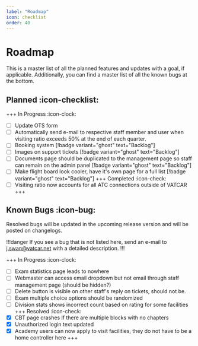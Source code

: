 ```yaml
---
label: "Roadmap"
icon: checklist
order: 40
---
```


# Roadmap

This is a master list of all the planned features and updates with a goal, if applicable. Additionally, you can find a master list of all the known bugs at the bottom.

## Planned :icon-checklist:

+++ In Progress :icon-clock:
- [ ] Update OTS form
- [ ] Automatically send e-mail to respective staff member and user when visiting ratio exceeds 50% at the end of each quarter.
- [ ] Booking system [!badge variant="ghost" text="Backlog"]
- [ ] Images on support tickets [!badge variant="ghost" text="Backlog"]
- [ ] Documents page should be duplicated to the management page so staff can remain on the admin panel [!badge variant="ghost" text="Backlog"]
- [ ] Make flight board look cooler, have it's own page for a full list [!badge variant="ghost" text="Backlog"]
+++ Completed :icon-check:
- [ ] Visiting ratio now accounts for all ATC connections outside of VATCAR
+++

## Known Bugs :icon-bug:

Resolved bugs will be updated in the upcoming release version and will be posted on changelogs.

!!!danger
If you see a bug that is not listed here, send an e-mail to j.swan@vatcar.net with a detailed description.
!!!

+++ In Progress :icon-clock:
- [ ] Exam statistics page leads to nowhere
- [ ] Webmaster can access email dropdown but not email through staff management page (should be hidden?)
- [ ] Delete button is visible on other staff's reply on tickets, should not be.
- [ ] Exam multiple choice options should be randomized
- [ ] Division stats shows incorrect count based on rating for some facilities
+++ Resolved :icon-check:
- [x] CBT page crashes if there are multiple blocks with no chapters
- [x] Unauthorized login text updated
- [x] Academy users can now apply to visit facilities, they do not have to be a home controller here
+++